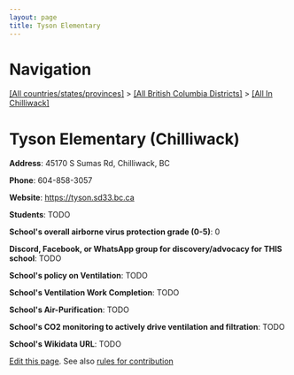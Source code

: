 ```yaml
---
layout: page
title: Tyson Elementary
---
```

# Navigation

[[All countries/states/provinces]](../../..) > [[All British Columbia Districts]](../..) > [[All In Chilliwack]](..)

# Tyson Elementary (Chilliwack)

**Address**: 45170 S Sumas Rd, Chilliwack, BC

**Phone**: 604-858-3057

**Website**: <https://tyson.sd33.bc.ca>

**Students**: TODO

**School's overall airborne virus protection grade (0-5)**: 0

**Discord, Facebook, or WhatsApp group for discovery/advocacy for THIS school**: TODO

**School's policy on Ventilation**: TODO

**School's Ventilation Work Completion**: TODO

**School's Air-Purification**: TODO

**School's CO2 monitoring to actively drive ventilation and filtration**: TODO

**School's Wikidata URL**: TODO


[Edit this page](https://github.com/ventilate-schools/BC/edit/main/./Chilliwack/Tyson_Elementary.md). See also [rules for contribution](../../../contribution-rules/)